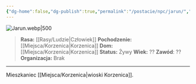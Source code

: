 ```yaml
---
{"dg-home":false,"dg-publish":true,"permalink":"/postacie/npc/jarun/","dgPassFrontmatter":true}
---
```


![Jarun.webp|500](/img/user/Vault/Grafiki/NPC/Jarun.webp)

> **Rasa:** [[Rasy/Ludzie\|Człowiek]]
> **Pochodzenie:** [[Miejsca/Korzenica\|Korzenica]]
> **Dom:** [[Miejsca/Korzenica\|Korzenica]]
> **Status:** Żywy
> **Wiek:** ??
> **Zawód**: ??
> **Organizacja:** Brak

---

Mieszkaniec [[Miejsca/Korzenica\|wioski Korzenica]].

<!--
Psionik odpowiedzialny za mgłę otaczającą wioskę. Wierzy, że musi ją utrzymywać, gdyż to ona chroni wioskę przed niebezpieczeństwami z dżungli. Ukrywa swoje moce przed resztą mieszkańców, gdyż boi się odrzucenia.
-->